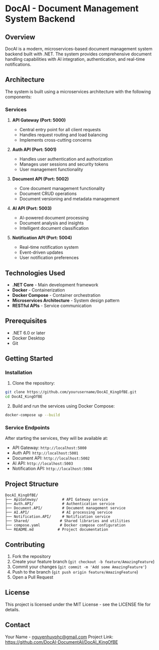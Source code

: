 # DocAI - Document Management System Backend

## Overview

DocAI is a modern, microservices-based document management system backend built with .NET. The system provides comprehensive document handling capabilities with AI integration, authentication, and real-time notifications.

## Architecture

The system is built using a microservices architecture with the following components:

### Services

1. **API Gateway (Port: 5000)**

   - Central entry point for all client requests
   - Handles request routing and load balancing
   - Implements cross-cutting concerns

2. **Auth API (Port: 5001)**

   - Handles user authentication and authorization
   - Manages user sessions and security tokens
   - User management functionality

3. **Document API (Port: 5002)**

   - Core document management functionality
   - Document CRUD operations
   - Document versioning and metadata management

4. **AI API (Port: 5003)**

   - AI-powered document processing
   - Document analysis and insights
   - Intelligent document classification

5. **Notification API (Port: 5004)**
   - Real-time notification system
   - Event-driven updates
   - User notification preferences

## Technologies Used

- **.NET Core** - Main development framework
- **Docker** - Containerization
- **Docker Compose** - Container orchestration
- **Microservices Architecture** - System design pattern
- **RESTful APIs** - Service communication

## Prerequisites

- .NET 6.0 or later
- Docker Desktop
- Git

## Getting Started

### Installation

1. Clone the repository:

```bash
git clone https://github.com/yourusername/DocAI_KingOfBE.git
cd DocAI_KingOfBE
```

2. Build and run the services using Docker Compose:

```bash
docker-compose up --build
```

### Service Endpoints

After starting the services, they will be available at:

- API Gateway: `http://localhost:5000`
- Auth API: `http://localhost:5001`
- Document API: `http://localhost:5002`
- AI API: `http://localhost:5003`
- Notification API: `http://localhost:5004`

## Project Structure

```
DocAI_KingOfBE/
├── ApiGateway/           # API Gateway service
├── Auth.API/             # Authentication service
├── Document.API/         # Document management service
├── AI.API/               # AI processing service
├── Notification.API/     # Notification service
├── Shared/              # Shared libraries and utilities
├── compose.yaml         # Docker compose configuration
└── README.md           # Project documentation
```

## Contributing

1. Fork the repository
2. Create your feature branch (`git checkout -b feature/AmazingFeature`)
3. Commit your changes (`git commit -m 'Add some AmazingFeature'`)
4. Push to the branch (`git push origin feature/AmazingFeature`)
5. Open a Pull Request

## License

This project is licensed under the MIT License - see the LICENSE file for details.

## Contact

Your Name - nguyenhuyphc@gmail.com
Project Link: https://github.com/DocAI-DocumentAI/DocAI_KingOfBE

